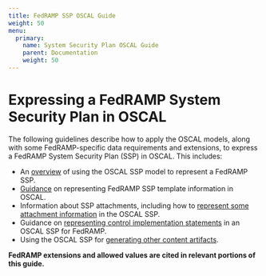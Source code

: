 ```yaml
---
title: FedRAMP SSP OSCAL Guide
weight: 50
menu:
  primary:
    name: System Security Plan OSCAL Guide
    parent: Documentation
    weight: 50
---
```


# Expressing a FedRAMP System Security Plan in OSCAL

The following guidelines describe how to apply the OSCAL models, along with some FedRAMP-specific data requirements and extensions, to express a FedRAMP System Security Plan (SSP) in OSCAL. This includes:

- An [overview](3-working-with-oscal-files) of using the OSCAL SSP model to represent a FedRAMP SSP.
- [Guidance](4-ssp-template-to-oscal-mapping) on representing FedRAMP SSP template information in OSCAL.
- Information about SSP attachments, including how to [represent some attachment information](5-attachments) in the OSCAL SSP.
- Guidance on [representing control implementation statements](6-security-controls) in an OSCAL SSP for FedRAMP.
- Using the OSCAL SSP for [generating other content artifacts](7-generated-content).

**FedRAMP extensions and allowed values are cited in relevant portions of this guide.**
